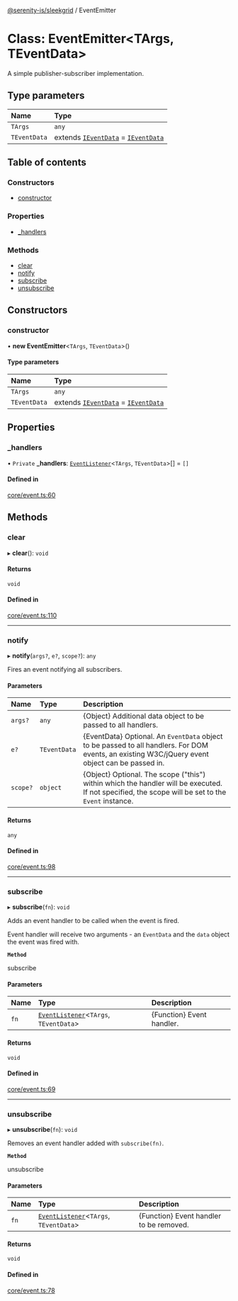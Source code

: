 [@serenity-is/sleekgrid](../README.md) / EventEmitter

# Class: EventEmitter<TArgs, TEventData\>

A simple publisher-subscriber implementation.

## Type parameters

| Name | Type |
| :------ | :------ |
| `TArgs` | `any` |
| `TEventData` | extends [`IEventData`](../interfaces/IEventData.md) = [`IEventData`](../interfaces/IEventData.md) |

## Table of contents

### Constructors

- [constructor](EventEmitter.md#constructor)

### Properties

- [\_handlers](EventEmitter.md#_handlers)

### Methods

- [clear](EventEmitter.md#clear)
- [notify](EventEmitter.md#notify)
- [subscribe](EventEmitter.md#subscribe)
- [unsubscribe](EventEmitter.md#unsubscribe)

## Constructors

### constructor

• **new EventEmitter**<`TArgs`, `TEventData`\>()

#### Type parameters

| Name | Type |
| :------ | :------ |
| `TArgs` | `any` |
| `TEventData` | extends [`IEventData`](../interfaces/IEventData.md) = [`IEventData`](../interfaces/IEventData.md) |

## Properties

### \_handlers

• `Private` **\_handlers**: [`EventListener`](../README.md#eventlistener)<`TArgs`, `TEventData`\>[] = `[]`

#### Defined in

[core/event.ts:60](https://github.com/serenity-is/sleekgrid/blob/master/src/core/event.ts#line&#x3D;60)

## Methods

### clear

▸ **clear**(): `void`

#### Returns

`void`

#### Defined in

[core/event.ts:110](https://github.com/serenity-is/sleekgrid/blob/master/src/core/event.ts#line&#x3D;110)

___

### notify

▸ **notify**(`args?`, `e?`, `scope?`): `any`

Fires an event notifying all subscribers.

#### Parameters

| Name | Type | Description |
| :------ | :------ | :------ |
| `args?` | `any` | {Object} Additional data object to be passed to all handlers. |
| `e?` | `TEventData` | {EventData} Optional. An <code>EventData</code> object to be passed to all handlers. For DOM events, an existing W3C/jQuery event object can be passed in. |
| `scope?` | `object` | {Object} Optional. The scope ("this") within which the handler will be executed. If not specified, the scope will be set to the <code>Event</code> instance. |

#### Returns

`any`

#### Defined in

[core/event.ts:98](https://github.com/serenity-is/sleekgrid/blob/master/src/core/event.ts#line&#x3D;98)

___

### subscribe

▸ **subscribe**(`fn`): `void`

Adds an event handler to be called when the event is fired.
<p>Event handler will receive two arguments - an <code>EventData</code> and the <code>data</code>
object the event was fired with.<p>

**`Method`**

subscribe

#### Parameters

| Name | Type | Description |
| :------ | :------ | :------ |
| `fn` | [`EventListener`](../README.md#eventlistener)<`TArgs`, `TEventData`\> | {Function} Event handler. |

#### Returns

`void`

#### Defined in

[core/event.ts:69](https://github.com/serenity-is/sleekgrid/blob/master/src/core/event.ts#line&#x3D;69)

___

### unsubscribe

▸ **unsubscribe**(`fn`): `void`

Removes an event handler added with <code>subscribe(fn)</code>.

**`Method`**

unsubscribe

#### Parameters

| Name | Type | Description |
| :------ | :------ | :------ |
| `fn` | [`EventListener`](../README.md#eventlistener)<`TArgs`, `TEventData`\> | {Function} Event handler to be removed. |

#### Returns

`void`

#### Defined in

[core/event.ts:78](https://github.com/serenity-is/sleekgrid/blob/master/src/core/event.ts#line&#x3D;78)

